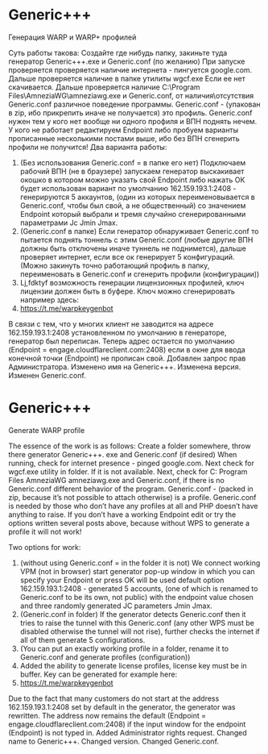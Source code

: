 # Generic+++
Генерация WARP и WARP+ профилей

Суть работы такова: Создайте где нибудь папку, закиньте туда генератор Generic+++.exe и Generic.conf (по желанию)
При запуске проверяется проверяется наличие интернета - пингуется google.com. Дальше проверяется наличие в папке утилиты wgcf.exe
Если ее нет скачивается.
Дальше проверяется наличие C:\Program Files\AmneziaWG\amneziawg.exe и Generic.conf, от наличия\отсутствия Generic.conf различное поведение программы.
Generic.conf - (упакован в zip, ибо прикрепить иначе не получается) это профиль. Generic.conf нужен тем у кого нет вообще ни одного профиля и ВПН поднять нечем. У кого не работает редактируем Endpoint либо пробуем варианты прописанные несколькими постами выше, ибо без ВПН сгенерить профили не получится!
Два варианта работы:
1. (Без использования Generic.conf = в папке его нет) Подключаем рабочий ВПН (не в браузере) запускаем генератор выскакивает окошко в котором можно указать свой Endpoint либо нажать ОК будет использован вариант по умолчанию 162.159.193.1:2408 - генерируются 5 аккаунтов, (один из которых переименовывается в Generic.conf, чтобы был свой, а не общественный) со значением Endpoint который выбрали и тремя случайно сгенерированными параметрами Jc Jmin Jmax.
2. (Generic.conf в папке) Если генератор обнаруживает Generic.conf то пытается поднять тоннель с этим Generic.conf (любые другие ВПН должны быть отключены иначе туннель не поднимется), дальше проверяет интернет, если все ок генерирует 5 конфигураций. (Можно закинуть точно работающий профиль в папку, переименовать в Generic.conf и сгенерить профили (конфигурации))
3. Lj,fdktyf возможность генерации лицензионных профилей, ключ лицензии должен быть в буфере. Ключ можно сгенерировать например здесь:
4. https://t.me/warpkeygenbot

В связи с тем, что у многих клиент не заводится на адресе 162.159.193.1:2408 установленном по умолчанию в генераторе, генератор был переписан. Теперь адрес остается по умолчанию (Endpoint = engage.cloudflareclient.com:2408) если в окне для ввода конечной точки (Endpoint) не прописан свой. Добавлен запрос прав Администратора. Изменено имя на Generic+++. Изменена версия. Изменен Generic.conf.



# Generic+++
Generate WARP profile

The essence of the work is as follows: Create a folder somewhere, throw there generator Generic+++. exe and Generic.conf (if desired)
When running, check for internet presence - pinged google.com. Next check for wgcf.exe utility in folder.
If it is not available.
Next, check for C: Program Files AmneziaWG amneziawg.exe and Generic.conf, if there is no Generic.conf different behavior of the program.
Generic.conf - (packed in zip, because it’s not possible to attach otherwise) is a profile. Generic.conf is needed by those who don’t have any profiles at all and PHP doesn’t have anything to raise. If you don’t have a working Endpoint edit or try the options written several posts above, because without WPS to generate a profile it will not work!

Two options for work:
1. (without using Generic.conf = in the folder it is not) We connect working VPM (not in browser) start generator pop-up window in which you can specify your Endpoint or press OK will be used default option 162.159.193.1:2408 - generated 5 accounts,  (one of which is renamed to Generic.conf to be its own, not public) with the endpoint value chosen and three randomly generated JC parameters Jmin Jmax.
2. (Generic.conf in folder) If the generator detects Generic.conf then it tries to raise the tunnel with this Generic.conf (any other WPS must be disabled otherwise the tunnel will not rise), further checks the internet if all of them generate 5 configurations.
3. (You can put an exactly working profile in a folder, rename it to Generic.conf and generate profiles (configuration))
4. Added the ability to generate license profiles, license key must be in buffer. Key can be generated for example here:
5. https://t.me/warpkeygenbot

Due to the fact that many customers do not start at the address 162.159.193.1:2408 set by default in the generator, the generator was rewritten. The address now remains the default (Endpoint = engage.cloudflareclient.com:2408) if the input window for the endpoint (Endpoint) is not typed in. Added Administrator rights request. Changed name to Generic+++. Changed version. Changed Generic.conf.
